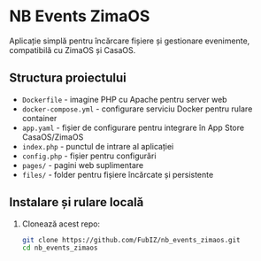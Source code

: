 # NB Events ZimaOS

Aplicație simplă pentru încărcare fișiere și gestionare evenimente, compatibilă cu ZimaOS și CasaOS.

## Structura proiectului

- `Dockerfile` - imagine PHP cu Apache pentru server web
- `docker-compose.yml` - configurare serviciu Docker pentru rulare container
- `app.yaml` - fișier de configurare pentru integrare în App Store CasaOS/ZimaOS
- `index.php` - punctul de intrare al aplicației
- `config.php` - fișier pentru configurări
- `pages/` - pagini web suplimentare
- `files/` - folder pentru fișiere încărcate și persistente

## Instalare și rulare locală

1. Clonează acest repo:

   ```bash
   git clone https://github.com/FubIZ/nb_events_zimaos.git
   cd nb_events_zimaos
